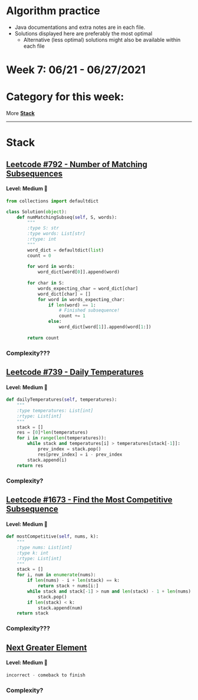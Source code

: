 # Algorithm practice

* Java documentations and extra notes are in each file.
* Solutions displayed here are preferably the most optimal
    * Alternative (less optimal) solutions might also be available within each 
    file

# Week 7: 06/21 - 06/27/2021

# Category for this week:
More **[Stack](#stack)**<br>

---

# Stack

## [Leetcode #792 - Number of Matching Subsequences](https://leetcode.com/problems/number-of-matching-subsequences/)

#### Level: Medium 📘

```python
from collections import defaultdict

class Solution(object):
    def numMatchingSubseq(self, S, words):
        """
        :type S: str
        :type words: List[str]
        :rtype: int
        """
        word_dict = defaultdict(list)
        count = 0
        
        for word in words:
            word_dict[word[0]].append(word)            
        
        for char in S:
            words_expecting_char = word_dict[char]
            word_dict[char] = []
            for word in words_expecting_char:
                if len(word) == 1:
                    # Finished subsequence! 
                    count += 1
                else:
                    word_dict[word[1]].append(word[1:])
        
        return count
```

### Complexity???

## [Leetcode #739 - Daily Temperatures](https://leetcode.com/problems/daily-temperatures/)

#### Level: Medium 📘

```python
def dailyTemperatures(self, temperatures):
    """
    :type temperatures: List[int]
    :rtype: List[int]
    """
    stack = []
    res = [0]*len(temperatures)
    for i in range(len(temperatures)):
        while stack and temperatures[i] > temperatures[stack[-1]]:
            prev_index = stack.pop()
            res[prev_index] = i - prev_index
        stack.append(i)
    return res
```

### Complexity?

## [Leetcode #1673 - Find the Most Competitive Subsequence](https://leetcode.com/problems/find-the-most-competitive-subsequence/)

#### Level: Medium 📘

```python
def mostCompetitive(self, nums, k):
    """
    :type nums: List[int]
    :type k: int
    :rtype: List[int]
    """
    stack = []
    for i, num in enumerate(nums):
        if len(nums) - i + len(stack) == k:
            return stack + nums[i:]
        while stack and stack[-1] > num and len(stack) - 1 + len(nums) - i >= k:
            stack.pop()
        if len(stack) < k:
            stack.append(num)
    return stack
```

### Complexity???

## [Next Greater Element](Stacks/src/main/java/NextGreaterElement.java)

#### Level: Medium 📘

```java
incorrect - comeback to finish
```

### Complexity?